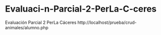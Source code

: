 # Evaluaci-n-Parcial-2-PerLa-C-ceres
Evaluación Parcial 2 PerLa Cáceres http://localhost/prueba/crud-animales/alumno.php
